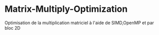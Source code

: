 # Matrix-Multiply-Optimization
Optimisation de la multiplication matriciel à l'aide de SIMD,OpenMP et par bloc 2D
